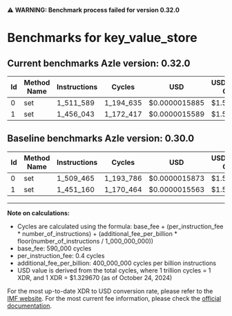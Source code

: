 ⚠️ **WARNING: Benchmark process failed for version 0.32.0**

# Benchmarks for key_value_store

## Current benchmarks Azle version: 0.32.0

| Id  | Method Name | Instructions | Cycles    | USD           | USD/Million Calls | Change                          |
| --- | ----------- | ------------ | --------- | ------------- | ----------------- | ------------------------------- |
| 0   | set         | 1_511_589    | 1_194_635 | $0.0000015885 | $1.58             | <font color="red">+2_124</font> |
| 1   | set         | 1_456_043    | 1_172_417 | $0.0000015589 | $1.55             | <font color="red">+4_883</font> |

## Baseline benchmarks Azle version: 0.30.0

| Id  | Method Name | Instructions | Cycles    | USD           | USD/Million Calls |
| --- | ----------- | ------------ | --------- | ------------- | ----------------- |
| 0   | set         | 1_509_465    | 1_193_786 | $0.0000015873 | $1.58             |
| 1   | set         | 1_451_160    | 1_170_464 | $0.0000015563 | $1.55             |

---

**Note on calculations:**

- Cycles are calculated using the formula: base_fee + (per_instruction_fee \* number_of_instructions) + (additional_fee_per_billion \* floor(number_of_instructions / 1_000_000_000))
- base_fee: 590_000 cycles
- per_instruction_fee: 0.4 cycles
- additional_fee_per_billion: 400_000_000 cycles per billion instructions
- USD value is derived from the total cycles, where 1 trillion cycles = 1 XDR, and 1 XDR = $1.329670 (as of October 24, 2024)

For the most up-to-date XDR to USD conversion rate, please refer to the [IMF website](https://www.imf.org/external/np/fin/data/rms_sdrv.aspx).
For the most current fee information, please check the [official documentation](https://internetcomputer.org/docs/current/developer-docs/gas-cost#execution).

